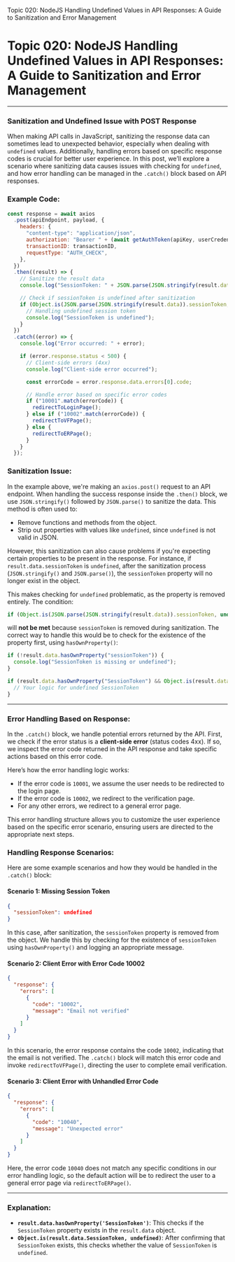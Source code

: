 Topic 020: NodeJS Handling Undefined Values in API Responses: A Guide to Sanitization and Error Management

# Topic 020: NodeJS Handling Undefined Values in API Responses: A Guide to Sanitization and Error Management

---

### **Sanitization and Undefined Issue with POST Response**

When making API calls in JavaScript, sanitizing the response data can sometimes lead to unexpected behavior, especially when dealing with `undefined` values. Additionally, handling errors based on specific response codes is crucial for better user experience. In this post, we’ll explore a scenario where sanitizing data causes issues with checking for `undefined`, and how error handling can be managed in the `.catch()` block based on API responses.

### **Example Code:**

```javascript
const response = await axios
  .post(apiEndpoint, payload, {
    headers: {
      "content-type": "application/json",
      authorization: "Bearer " + (await getAuthToken(apiKey, userCredentials)),
      transactionID: transactionID,
      requestType: "AUTH_CHECK",
    },
  })
  .then((result) => {
    // Sanitize the result data
    console.log("SessionToken: " + JSON.parse(JSON.stringify(result.data)).sessionToken);

    // Check if sessionToken is undefined after sanitization
    if (Object.is(JSON.parse(JSON.stringify(result.data)).sessionToken, undefined)) {
      // Handling undefined session token
      console.log("SessionToken is undefined");
    }
  })
  .catch((error) => {
    console.log("Error occurred: " + error);

    if (error.response.status < 500) {
      // Client-side errors (4xx)
      console.log("Client-side error occurred");

      const errorCode = error.response.data.errors[0].code;

      // Handle error based on specific error codes
      if ("10001".match(errorCode)) {
        redirectToLoginPage();
      } else if ("10002".match(errorCode)) {
        redirectToVFPage();
      } else {
        redirectToERPage();
      }
    }
  });
```

### **Sanitization Issue:**

In the example above, we're making an `axios.post()` request to an API endpoint. When handling the success response inside the `.then()` block, we use `JSON.stringify()` followed by `JSON.parse()` to sanitize the data. This method is often used to:

- Remove functions and methods from the object.
- Strip out properties with values like `undefined`, since `undefined` is not valid in JSON.

However, this sanitization can also cause problems if you're expecting certain properties to be present in the response. For instance, if `result.data.sessionToken` is `undefined`, after the sanitization process (`JSON.stringify()` and `JSON.parse()`), the `sessionToken` property will no longer exist in the object.

This makes checking for `undefined` problematic, as the property is removed entirely. The condition:

```javascript
if (Object.is(JSON.parse(JSON.stringify(result.data)).sessionToken, undefined))
```

will **not be met** because `sessionToken` is removed during sanitization. The correct way to handle this would be to check for the existence of the property first, using `hasOwnProperty()`:

```javascript
if (!result.data.hasOwnProperty("sessionToken")) {
  console.log("SessionToken is missing or undefined");
}
```

```javascript
if (result.data.hasOwnProperty("SessionToken") && Object.is(result.data.SessionToken, undefined)) {
  // Your logic for undefined SessionToken
}
```

---

### **Error Handling Based on Response:**

In the `.catch()` block, we handle potential errors returned by the API. First, we check if the error status is a **client-side error** (status codes 4xx). If so, we inspect the error code returned in the API response and take specific actions based on this error code.

Here’s how the error handling logic works:

- If the error code is `10001`, we assume the user needs to be redirected to the login page.
- If the error code is `10002`, we redirect to the verification page.
- For any other errors, we redirect to a general error page.

This error handling structure allows you to customize the user experience based on the specific error scenario, ensuring users are directed to the appropriate next steps.

### **Handling Response Scenarios:**

Here are some example scenarios and how they would be handled in the `.catch()` block:

#### **Scenario 1: Missing Session Token**

```json
{
  "sessionToken": undefined
}
```

In this case, after sanitization, the `sessionToken` property is removed from the object. We handle this by checking for the existence of `sessionToken` using `hasOwnProperty()` and logging an appropriate message.

#### **Scenario 2: Client Error with Error Code 10002**

```json
{
  "response": {
    "errors": [
      {
        "code": "10002",
        "message": "Email not verified"
      }
    ]
  }
}
```

In this scenario, the error response contains the code `10002`, indicating that the email is not verified. The `.catch()` block will match this error code and invoke `redirectToVFPage()`, directing the user to complete email verification.

#### **Scenario 3: Client Error with Unhandled Error Code**

```json
{
  "response": {
    "errors": [
      {
        "code": "10040",
        "message": "Unexpected error"
      }
    ]
  }
}
```

Here, the error code `10040` does not match any specific conditions in our error handling logic, so the default action will be to redirect the user to a general error page via `redirectToERPage()`.

---

### **Explanation**:

- **`result.data.hasOwnProperty('SessionToken')`**: This checks if the `SessionToken` property exists in the `result.data` object.
- **`Object.is(result.data.SessionToken, undefined)`**: After confirming that `SessionToken` exists, this checks whether the value of `SessionToken` is `undefined`.
